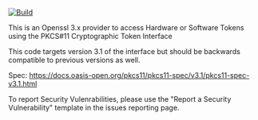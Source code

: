 [![Build](https://github.com/latchset/pkcs11-provider/actions/workflows/build.yml/badge.svg)](https://github.com/latchset/pkcs11-provider/actions/workflows/build.yml)

This is an Openssl 3.x provider to access Hardware or Software Tokens
using the PKCS#11 Cryptographic Token Interface

This code targets version 3.1 of the interface but should be backwards
compatible to previous versions as well.

Spec:
https://docs.oasis-open.org/pkcs11/pkcs11-spec/v3.1/pkcs11-spec-v3.1.html

To report Security Vulenrabilities, please use the "Report a Security
Vulnerability" template in the issues reporting page.
